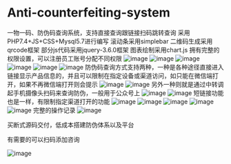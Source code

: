 # Anti-counterfeiting-system
一物一码、防伪码查询系统，支持直接查询跟链接扫码跳转查询
采用PHP7.4+JS+CSS+Mysql5.7进行编写
滚动条采用simplebar  二维码生成采用qrcode框架 部分js代码采用jquery-3.6.0框架 图表绘制采用chart.js
拥有完整的权限设置，可以注册员工账号分配不同权限
![image](https://github.com/user-attachments/assets/30b536cf-4a15-4c58-adce-125a2fcdd85e)
![image](https://github.com/user-attachments/assets/7195dcbc-e8c7-4f86-a499-108f67e3ba9f)
![image](https://github.com/user-attachments/assets/1599c7fa-968b-4dc6-8d78-87171f2691b9)
![image](https://github.com/user-attachments/assets/4d3b5ccf-7bbd-471c-a73e-a5f9af8ef6df)
![image](https://github.com/user-attachments/assets/1cebe67c-e320-4f1f-aa6d-41b284e173f2)
![image](https://github.com/user-attachments/assets/f28185c0-f9c2-41db-85cb-64c96f756ee9)
防伪码查询方式支持两种，一种是各种途径直接进入链接显示产品信息的，并且可以限制在指定设备或渠道访问，如只能在微信端打开，如果不再微信端打开则会提示
![image](https://github.com/user-attachments/assets/aca1695a-82a2-4103-b2a7-adb703dee96b)
![image](https://github.com/user-attachments/assets/18f3d96a-6e00-4f88-888a-a9d5137c36d6)
另外一种则就是通过中转调起手机摄像头扫码来查询防伪，一般用于公众号上
![image](https://github.com/user-attachments/assets/91b36a48-1c21-4724-98bd-0de14da2d3e1)
![image](https://github.com/user-attachments/assets/9dc98540-734d-4f46-a129-55bdecea6f15)
短链接功能也是一样，有限制指定渠道打开的功能
![image](https://github.com/user-attachments/assets/75094af8-d77f-4d95-a393-9e3fce9dfd06)
![image](https://github.com/user-attachments/assets/73e393f2-6d16-4dcf-b600-e60cddce1b7a)
![image](https://github.com/user-attachments/assets/8722a08c-2dc3-43ff-80eb-0eac6bb226fa)
![image](https://github.com/user-attachments/assets/07737bf8-c5e5-4602-98ee-be36806600b2)
![image](https://github.com/user-attachments/assets/2b559f19-c3f3-4159-8a31-2efc52b0939a)
完整的操作记录
![image](https://github.com/user-attachments/assets/37d0e256-dca8-4844-8c22-8e5f78122723)

买断式源码交付，低成本搭建防伪体系以及平台

有需要的可以扫码添加咨询

![image](https://github.com/user-attachments/assets/279dcb9f-1074-4d88-840d-3f631764540e)
